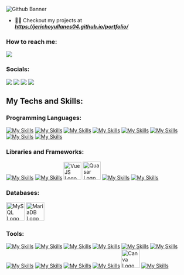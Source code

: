 <!--# <p align="center"> 👋 Hi, I’m Jericho Yu Llanes</p>
### <p align="center"> Aspiring Fullstack Developer from the Philippines Specialized in Website and Mobile Development.</p>
### <p align="center"> Aspiring Full Stack Developer from the Philippines Specialized in Website and Mobile Development.</p>
--> 

![Github Banner](https://github.com/user-attachments/assets/b44a8014-6314-4c0d-bd1c-3009fd695d5a)

<!-- - 🌱 I’m currently learning AI & ML 
- ⚙️ I can also develop embedded systems using Arduino Technology-->
- 👨‍💻 Checkout my projects at _**https://jerichoyullanes04.github.io/portfolio/**_

### How to reach me: 
<a href="mailto: jericho.yu.llanes@gmail.com">
<img src="https://img.shields.io/badge/-jericho.yu.llanes%40gmail.com-FFFF00?&style=for-the-badge&logo=gmail&logoColor=red" ></a>

### Socials: 
<a href="https://www.linkedin.com/in/jerichoyullanes/"><img src="https://img.shields.io/badge/jerichoyullanes-%230077B5.svg?&style=for-the-badge&logo=linkedin&logoColor=white"></a> 
<a href="https://www.facebook.com/jericho.llanes.1/"><img src="https://img.shields.io/badge/jericho.llanes.1-1877F2?style=for-the-badge&logo=facebook&logoColor=white"></a>
<a href="https://m.me/jericho.llanes.1"><img src="https://img.shields.io/badge/jericho.llanes.1-8A2BE2?style=for-the-badge&logo=messenger&logoColor=white"></a>
<a href="https://instagram.com/jeyl.04"><img src="https://img.shields.io/badge/jeyl.04-%23E4405F.svg?&style=for-the-badge&logo=instagram&logoColor=white"></a>  

## My Techs and Skills:
### Programming Languages:
[![My Skills](https://skillicons.dev/icons?i=html)](https://www.w3schools.com/html/)
[![My Skills](https://skillicons.dev/icons?i=css)](https://www.w3schools.com/css/)
[![My Skills](https://skillicons.dev/icons?i=js)](https://www.w3schools.com/js/default.asp)
[![My Skills](https://skillicons.dev/icons?i=php)](https://www.php.net/)
[![My Skills](https://skillicons.dev/icons?i=python)](https://www.python.org/)
[![My Skills](https://skillicons.dev/icons?i=java)](https://www.java.com/en/)
[![My Skills](https://skillicons.dev/icons?i=c)](https://www.w3schools.com/c/c_intro.php)
[![My Skills](https://skillicons.dev/icons?i=cpp)](https://www.w3schools.com/cpp/cpp_intro.asp)
<!--[![My Skills](https://skillicons.dev/icons?i=cs)](https://learn.microsoft.com/en-us/dotnet/csharp/tour-of-csharp/)-->

### Libraries and Frameworks:
[![My Skills](https://skillicons.dev/icons?i=bootstrap)](https://getbootstrap.com/)
[![My Skills](https://skillicons.dev/icons?i=tailwind)](https://tailwindcss.com/)
<a href="https://vuejs.org/"><img src="https://github.com/jerichoyullanes04/jerichoyullanes04/assets/142454943/b8d8858e-67e6-49f4-b0ab-b39a6f94711f" height="48" alt="Vue JS Logo"><a>
<a href="https://quasar.dev/"><img src="https://github.com/jerichoyullanes04/jerichoyullanes04/assets/142454943/04be2415-c37a-406e-93b2-16d3edc7a0e3" height="49" alt="Quasar Logo"><a>
[![My Skills](https://skillicons.dev/icons?i=react)](https://react.dev/)
[![My Skills](https://skillicons.dev/icons?i=nextjs)](https://nextjs.org/)
<!--[![My Skills](https://skillicons.dev/icons?i=nodejs)](https://nodejs.org/en)
[![My Skills](https://skillicons.dev/icons?i=express)](https://expressjs.com/)
<a href="https://www.codeigniter.com/"><img src="https://github.com/jerichoyullanes04/jerichoyullanes04/assets/142454943/358eefc1-1e6c-4c1d-be51-d88c3d65f6cb" height="48" alt="Codeigniter Logo"><a>
[![My Skills](https://skillicons.dev/icons?i=laravel)](https://laravel.com/)-->

### Databases:
<a href="https://www.mysql.com/"><img src="https://user-images.githubusercontent.com/25181517/183896128-ec99105a-ec1a-4d85-b08b-1aa1620b2046.png" height="50" alt="MySQL Logo"><a>
<a href="https://mariadb.org/"><img src="https://github.com/marwin1991/profile-technology-icons/assets/136815194/3c698a4f-84e4-4849-a900-476b14311634" height="50" alt="MariaDB Logo"><a>
<!--<a href="https://www.mongodb.com/"><img src="https://user-images.githubusercontent.com/25181517/182884177-d48a8579-2cd0-447a-b9a6-ffc7cb02560e.png" height="50" alt="MongoDB Logo"><a>
<a href="https://firebase.google.com/docs/database"><img src="https://user-images.githubusercontent.com/25181517/189716855-2c69ca7a-5149-4647-936d-780610911353.png" height="50" alt="Firebase Logo"><a>
<a href="https://www.postgresql.org/"><img src="https://user-images.githubusercontent.com/25181517/117208740-bfb78400-adf5-11eb-97bb-09072b6bedfc.png" height="50" alt="PostgreSQL Logo"><a>-->

### Tools:
[![My Skills](https://skillicons.dev/icons?i=vscode)](https://code.visualstudio.com/)
[![My Skills](https://skillicons.dev/icons?i=androidstudio)](https://developer.android.com/studio)
[![My Skills](https://skillicons.dev/icons?i=arduino)](https://www.arduino.cc/en/software)
[![My Skills](https://skillicons.dev/icons?i=git)](https://git-scm.com/)
[![My Skills](https://skillicons.dev/icons?i=github)](https://github.com/)
[![My Skills](https://skillicons.dev/icons?i=gitlab)](https://gitlab.com/)
[![My Skills](https://skillicons.dev/icons?i=postman)](https://www.postman.com/)
[![My Skills](https://skillicons.dev/icons?i=npm)](https://www.npmjs.com/)
[![My Skills](https://skillicons.dev/icons?i=vite)](https://vitejs.dev/)
[![My Skills](https://skillicons.dev/icons?i=figma)](https://www.figma.com/)
<a href="https://www.canva.com/"><img src="https://github.com/marwin1991/profile-technology-icons/assets/136815194/02494c7c-de6a-43a6-9293-6369696842ed" height="50" alt="Canva Logo"><a>
[![My Skills](https://skillicons.dev/icons?i=photoshop,premiere,illustrator)](https://www.adobe.com/)

<!--[![My Skills](https://skillicons.dev/icons?i=docker)](https://www.docker.com/)
[![My Skills](https://skillicons.dev/icons?i=aws)](https://aws.amazon.com/)-->

<!--## My LeetCode Stats
![LeetCode Stats](https://leetcard.jacoblin.cool/jerichoyullanes04?theme=dark&font=Vibes)

## My Github Stats
![Jericho's GitHub stats](https://github-readme-stats-jericho-yu-llanes-projects.vercel.app/api?username=jerichoyullanes04&show_icons=true&theme=dark)

## My Most Used Programming Language
[![Top Langs](https://github-readme-stats-jericho-yu-llanes-projects.vercel.app/api/top-langs/?username=jerichoyullanes04&layout=pie)](https://github-readme-stats-jericho-yu-llanes-projects.vercel.app/

<!--- <a href="https://inertiajs.com/"><img src="https://avatars.githubusercontent.com/u/47703742?s=200&v=4" height="47" alt="Inertia JS Logo"><a> --->
<!---
jerichoyullanes04/jerichoyullanes04 is a ✨ special ✨ repository because its `README.md` (this file) appears on your GitHub profile.
You can click the Preview link to take a look at your changes.
--->
